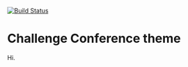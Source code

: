[![Build Status](https://travis-ci.org/Automattic/_s.svg?branch=master)](https://travis-ci.org/Automattic/_s)

Challenge Conference theme
===

Hi.

